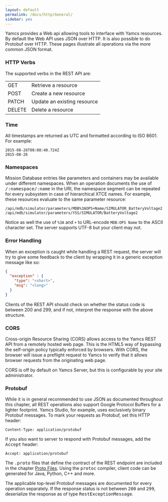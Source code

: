 ```yaml
---
layout: default
permalink: /docs/http/General/
sidebar: yes
---
```


Yamcs provides a Web api allowing tools to interface with Yamcs resources. By default the Web API uses JSON over HTTP. It is also possible to do Protobuf over HTTP. These pages illustrate all operations via the more common JSON format.

### HTTP Verbs
The supported verbs in the REST API are:

<table class="inline">
    <tr>
        <td class="code">GET</td>
        <td>Retrieve a resource</td>
    </tr>
    <tr>
        <td class="code">POST</td>
        <td>Create a new resource</td>
    </tr>
    <tr>
        <td class="code">PATCH</td>
        <td>Update an existing resource</td>
    </tr>
    <tr>
        <td class="code">DELETE</td>
        <td>Delete a resource</td>
    </tr>
</table>

### Time
All timestamps are returned as UTC and formatted according to ISO 8601. For example:
    
    2015-08-26T08:08:40.724Z
    2015-08-26
    
### Namespaces
Mission Database entries like parameters and containers may be available under different namespaces. When an operation documents the use of <tt>/:namespace/:name</tt> in the URI, the namespace segment can be repeated for every subsystem in case of hierarchical XTCE names. For example, these resources evaluate to the same parameter resource:

    /api/mdb/simulator/parameters/MDB%3AOPS+Name/SIMULATOR_BatteryVoltage2
    /api/mdb/simulator/parameters/YSS/SIMULATOR/BatteryVoltage2

Notice as well the use of `%3A` and `+` to URL-encode `MDB:OPS Name` to the ASCII character set. The server supports UTF-8 but your client may not.

### Error Handling
When an exception is caught while handling a REST request, the server will try to give some feedback to the client by wrapping it in a generic exception message like so:

```json
{
  "exception" : {
    "type": "<short>",
    "msg": "<long>"
  }
}
```

Clients of the REST API should check on whether the status code is between 200 and 299, and if not, interpret the response with the above structure.

### CORS

Cross-origin Resource Sharing (CORS) allows access to the Yamcs REST API from a remotely hosted web page. This is the HTML5 way of bypassing the self-origin policy typically enforced by browsers. With CORS, the browser will issue a preflight request to Yamcs to verify that it allows browser requests from the originating web page.

CORS is off by default on Yamcs Server, but this is configurable by your site administrator.

### Protobuf

While it is in general recommended to use JSON as documented throughout this chapter, all REST operations also support Google Protocol Buffers for a lighter footprint. Yamcs Studio, for example, uses exclusively binary Protobuf messages. To mark your requests as Protobuf, set this HTTP header:

    Content-Type: application/protobuf
    
If you also want to server to respond with Protobuf messages, add the <tt>Accept</tt> header:

    Accept: application/protobuf

The <tt>.proto</tt> files that define the contract of the REST endpoint are included in the chapter [Proto Files](/docs/http/Proto_Files/). Using the <tt>protoc</tt> compiler, client code can be generated for Java, Python, C++ and more.

The applicable top-level Protobuf messages are documented for every operation separately. If the response status is not between <tt>200</tt> and <tt>299</tt>, deserialize the response as of type <tt>RestExceptionMessage</tt>.
